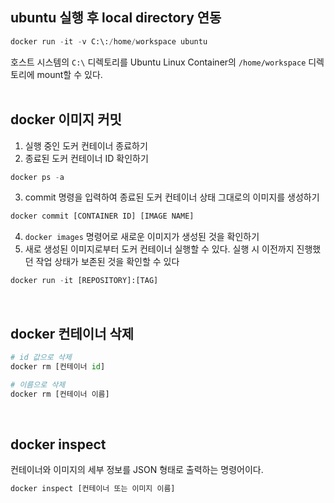 ## ubuntu 실행 후 local directory 연동
```python
docker run -it -v C:\:/home/workspace ubuntu
```

호스트 시스템의 `C:\` 디렉토리를 Ubuntu Linux Container의 `/home/workspace` 디렉토리에 mount할 수 있다. <br>
<br>

## docker 이미지 커밋
1. 실행 중인 도커 컨테이너 종료하기
2. 종료된 도커 컨테이너 ID 확인하기
```python
docker ps -a
```
3. commit 명령을 입력하여 종료된 도커 컨테이너 상태 그대로의 이미지를 생성하기
```python
docker commit [CONTAINER ID] [IMAGE NAME]
```
4. `docker images` 명령어로 새로운 이미지가 생성된 것을 확인하기
5. 새로 생성된 이미지로부터 도커 컨테이너 실행할 수 있다. 실행 시 이전까지 진행했던 작업 상태가 보존된 것을 확인할 수 있다
```python
docker run -it [REPOSITORY]:[TAG]
```
<br>

## docker 컨테이너 삭제
```python
# id 값으로 삭제
docker rm [컨테이너 id]

# 이름으로 삭제
docker rm [컨테이너 이름]
```
<br>

## docker inspect
컨테이너와 이미지의 세부 정보를 JSON 형태로 출력하는 명령어이다. 
```python
docker inspect [컨테이너 또는 이미지 이름]
```
